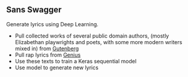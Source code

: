 ## Sans Swagger

Generate lyrics using Deep Learning.

* Pull collected works of several public domain authors, (mostly Elizabethan playwrights and poets, with some more modern writers mixed in) from [Gutenberg](http://www.gutenberg.org/)
* Pull rap lyrics from [Genius](https://genius.com/)
* Use these texts to train a Keras sequential model
* Use model to generate new lyrics

